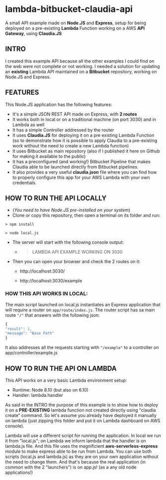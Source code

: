 # lambda-bitbucket-claudia-api
A small API example made on __Node.JS__ and __Express__, setup for being deployed on a pre-existing __Lambda__ Function working on a AWS __API Gateway__, using __Claudia.JS__

## INTRO
I created this example API because all the other examples I could find on the web were not complete or not working.
I needed a solution for updating an __existing__ Lambda API maintained on a __Bitbucket__ repository, working on Node.JS and Express.

## FEATURES
This Node.JS application has the following features:
- It's a simple JSON REST API made on Express, with __2 routes__
- It works both in local or on a traditional machine (on port 3030) and in Lambda as well
- It has a simple Controller addressed by the router
- It uses __Claudia.JS__ for deploying it on a pre existing Lambda Function (so to demonstrate how it is possible to apply Claudia to a pre-existing work without the need to create a new Lambda function)
- It uses Bitbucket as main repository (also if I published it here on Github for making it available to the public)
- It has a preconfigured (and working!) Bitbucket Pipeline that makes Claudia able to be launched directly from Bitbucket pipelines.
- It also provides a very useful __claudia.json__ file where you can find how to properly configure this app for your AWS Lambda with your own credentials.

## HOW TO RUN THE API LOCALLY
* (_You need to have Node.JS pre-installed on your system_)
* Clone or copy this repository, then open a terminal on its folder and run:

` > npm install `

` > node local.js `

* The server will start with the following console output:

  * > LAMBDA API EXAMPLE WORKING ON 3030

* Then you can open your browser and check the 2 routes on it:

  * http://localhost:3030/

  * http://localhost:3030/example


### HOW THIS API WORKS IN LOCAL:

The main script launched on local.js instantiates an Express application that will require a router on `app/route/index.js`. 
The router script has sa main route `"/"` that answers with the following json: 

```javascript
{
"result": 1,
"message": "Base Path"
}
```

It also addresses all the requests starting with `"/example"` to a controller on app/controller/example.js


## HOW TO RUN THE API ON LAMBDA

This API works on a very basic Lambda environment setup:

* Runtime: Node 8.10 (but also on 6.10)
* Handler: lambda.handler

As said in the INTRO the purpose of this example is to show how to deploy it on a __PRE-EXISTING__ lambda function not created directly using "claudia create" command.
So let's assume you already have deployed it manually on lambda (just zipping this folder and put it on Lambda dashboard on AWS console).

Lambda will use a different script for running the application. In local we run it from "local.js"; on Lambda we inform lambda that the handler is on lambda.js file. And this file uses the magnificient __aws-serverless-express__ module to make express able to be run from Lambda. You can use both scripts (local.js and lambda.js) as they are on your own application without the need to change them.
And that's because the real application (in common with the 2 "launchers") is on app.js! (as a any old node applications!)






